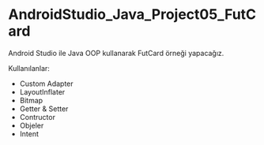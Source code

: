 # AndroidStudio_Java_Project05_FutCard
 Android Studio ile Java OOP kullanarak FutCard örneği yapacağız.


Kullanılanlar:
- Custom Adapter
- LayoutInflater
- Bitmap
- Getter & Setter
- Contructor
- Objeler
- Intent

